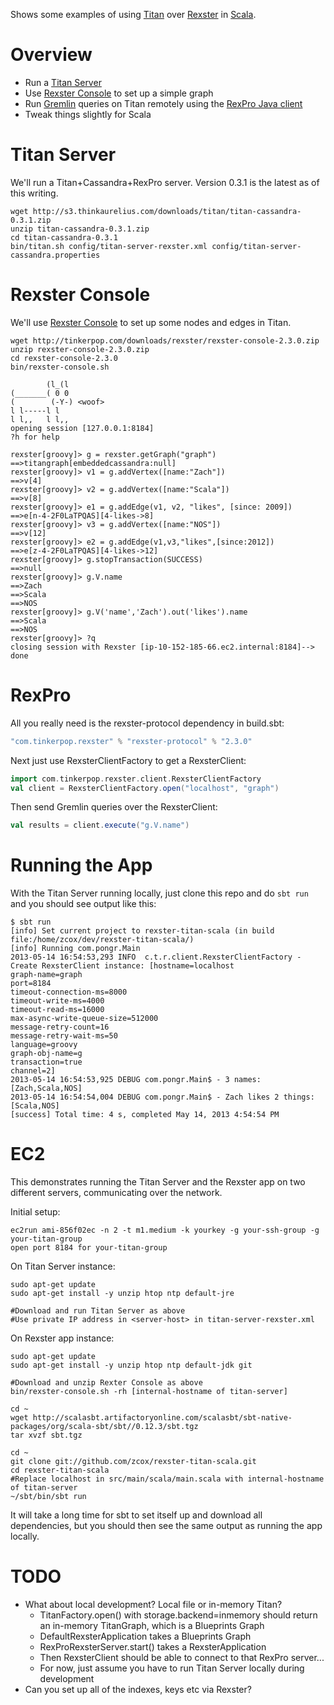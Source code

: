 Shows some examples of using [Titan](http://thinkaurelius.github.io/titan/) over [Rexster](http://rexster.tinkerpop.com) in [Scala](http://scala-lang.org).

# Overview

 - Run a [Titan Server](https://github.com/thinkaurelius/titan/wiki/Titan-Server)
 - Use [Rexster Console](https://github.com/tinkerpop/rexster/wiki/Rexster-Console) to set up a simple graph
 - Run [Gremlin](http://gremlin.tinkerpop.com) queries on Titan remotely using the [RexPro Java client](https://github.com/tinkerpop/rexster/wiki/RexPro-Java)
 - Tweak things slightly for Scala

# Titan Server

We'll run a Titan+Cassandra+RexPro server. Version 0.3.1 is the latest as of this writing.

```
wget http://s3.thinkaurelius.com/downloads/titan/titan-cassandra-0.3.1.zip
unzip titan-cassandra-0.3.1.zip
cd titan-cassandra-0.3.1
bin/titan.sh config/titan-server-rexster.xml config/titan-server-cassandra.properties
```

# Rexster Console

We'll use [Rexster Console](https://github.com/tinkerpop/rexster/wiki/Rexster-Console) to set up some nodes and edges in Titan.

```
wget http://tinkerpop.com/downloads/rexster/rexster-console-2.3.0.zip
unzip rexster-console-2.3.0.zip
cd rexster-console-2.3.0
bin/rexster-console.sh

        (l_(l
(_______( 0 0
(        (-Y-) <woof>
l l-----l l
l l,,   l l,,
opening session [127.0.0.1:8184]
?h for help

rexster[groovy]> g = rexster.getGraph("graph")
==>titangraph[embeddedcassandra:null]
rexster[groovy]> v1 = g.addVertex([name:"Zach"])
==>v[4]
rexster[groovy]> v2 = g.addVertex([name:"Scala"])
==>v[8]
rexster[groovy]> e1 = g.addEdge(v1, v2, "likes", [since: 2009])
==>e[n-4-2F0LaTPQAS][4-likes->8]
rexster[groovy]> v3 = g.addVertex([name:"NOS"])
==>v[12]
rexster[groovy]> e2 = g.addEdge(v1,v3,"likes",[since:2012])
==>e[z-4-2F0LaTPQAS][4-likes->12]
rexster[groovy]> g.stopTransaction(SUCCESS)
==>null
rexster[groovy]> g.V.name
==>Zach
==>Scala
==>NOS
rexster[groovy]> g.V('name','Zach').out('likes').name
==>Scala
==>NOS
rexster[groovy]> ?q
closing session with Rexster [ip-10-152-185-66.ec2.internal:8184]--> done
```

# RexPro

All you really need is the rexster-protocol dependency in build.sbt:

```scala
"com.tinkerpop.rexster" % "rexster-protocol" % "2.3.0"
```

Next just use RexsterClientFactory to get a RexsterClient:

```scala
import com.tinkerpop.rexster.client.RexsterClientFactory
val client = RexsterClientFactory.open("localhost", "graph")
```

Then send Gremlin queries over the RexsterClient:

```scala
val results = client.execute("g.V.name")
```

# Running the App

With the Titan Server running locally, just clone this repo and do `sbt run` and you should see output like this:

```
$ sbt run
[info] Set current project to rexster-titan-scala (in build file:/home/zcox/dev/rexster-titan-scala/)
[info] Running com.pongr.Main 
2013-05-14 16:54:53,293 INFO  c.t.r.client.RexsterClientFactory - Create RexsterClient instance: [hostname=localhost
graph-name=graph
port=8184
timeout-connection-ms=8000
timeout-write-ms=4000
timeout-read-ms=16000
max-async-write-queue-size=512000
message-retry-count=16
message-retry-wait-ms=50
language=groovy
graph-obj-name=g
transaction=true
channel=2]
2013-05-14 16:54:53,925 DEBUG com.pongr.Main$ - 3 names: [Zach,Scala,NOS]
2013-05-14 16:54:54,004 DEBUG com.pongr.Main$ - Zach likes 2 things: [Scala,NOS]
[success] Total time: 4 s, completed May 14, 2013 4:54:54 PM
```

# EC2

This demonstrates running the Titan Server and the Rexster app on two different servers, communicating over the network.

Initial setup:

```
ec2run ami-856f02ec -n 2 -t m1.medium -k yourkey -g your-ssh-group -g your-titan-group
open port 8184 for your-titan-group
```

On Titan Server instance:

```
sudo apt-get update
sudo apt-get install -y unzip htop ntp default-jre

#Download and run Titan Server as above
#Use private IP address in <server-host> in titan-server-rexster.xml
```

On Rexster app instance:

```
sudo apt-get update
sudo apt-get install -y unzip htop ntp default-jdk git

#Download and unzip Rexter Console as above
bin/rexster-console.sh -rh [internal-hostname of titan-server]

cd ~
wget http://scalasbt.artifactoryonline.com/scalasbt/sbt-native-packages/org/scala-sbt/sbt//0.12.3/sbt.tgz
tar xvzf sbt.tgz

cd ~
git clone git://github.com/zcox/rexster-titan-scala.git
cd rexster-titan-scala
#Replace localhost in src/main/scala/main.scala with internal-hostname of titan-server
~/sbt/bin/sbt run
```

It will take a long time for sbt to set itself up and download all dependencies, but you should then see the same output as running the app locally.

# TODO

  - What about local development? Local file or in-memory Titan?
    - TitanFactory.open() with storage.backend=inmemory should return an in-memory TitanGraph, which is a Blueprints Graph
    - DefaultRexsterApplication takes a Blueprints Graph
    - RexProRexsterServer.start() takes a RexsterApplication
    - Then RexsterClient should be able to connect to that RexPro server...
    - For now, just assume you have to run Titan Server locally during development
  - Can you set up all of the indexes, keys etc via Rexster?
